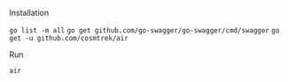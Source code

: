 Installation

`go list -m all` 
`go get github.com/go-swagger/go-swagger/cmd/swagger`
`go get -u github.com/cosmtrek/air`

Run 

`air`